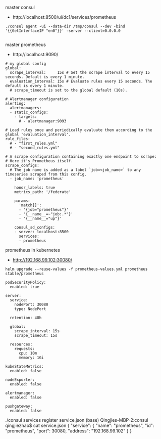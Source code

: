 master consul
* http://localhost:8500/ui/dc1/services/prometheus
```
./consul agent -ui --data-dir /tmp/consul --dev -bind '{{GetInterfaceIP "en0"}}' -server --client=0.0.0.0


```
master prometheus
* http://localhost:9090/
```
# my global config
global:
  scrape_interval:     15s # Set the scrape interval to every 15 seconds. Default is every 1 minute.
  evaluation_interval: 15s # Evaluate rules every 15 seconds. The default is every 1 minute.
  # scrape_timeout is set to the global default (10s).

# Alertmanager configuration
alerting:
  alertmanagers:
  - static_configs:
    - targets:
      # - alertmanager:9093

# Load rules once and periodically evaluate them according to the global 'evaluation_interval'.
rule_files:
  # - "first_rules.yml"
  # - "second_rules.yml"

# A scrape configuration containing exactly one endpoint to scrape:
# Here it's Prometheus itself.
scrape_configs:
  # The job name is added as a label `job=<job_name>` to any timeseries scraped from this config.
  - job_name: 'prometheus'

    honor_labels: true
    metrics_path: '/federate'

    params:
      'match[]':
      - '{job="prometheus"}'
      - '{__name__=~"job:.*"}'
      - '{__name__="up"}'

    consul_sd_configs:
    - server: localhost:8500
      services:
      - prometheus

```
prometheus in kubernetes
* http://192.168.99.102:30080/

```
helm upgrade --reuse-values -f prometheus-values.yml prometheus stable/prometheus
```
```
podSecurityPolicy:
  enabled: true

server:
  service:
    nodePort: 30080
    type: NodePort

  retention: 48h

  global:
    scrape_interval: 15s
    scrape_timeout: 15s

  resources:
    requests:
      cpu: 10m
      memory: 1Gi

kubeStateMetrics:
  enabled: false

nodeExporter:
  enabled: false

alertmanager:
  enabled: false

pushgateway:
  enabled: false

```

./consul services register service.json
(base) Qingjies-MBP-2:consul qingjiezhao$ cat service.json
{
	"service": {
		"name": "prometheus",
		"id": "prometheus",
		"port": 30080,
		"address": "192.168.99.102"
	}
}

